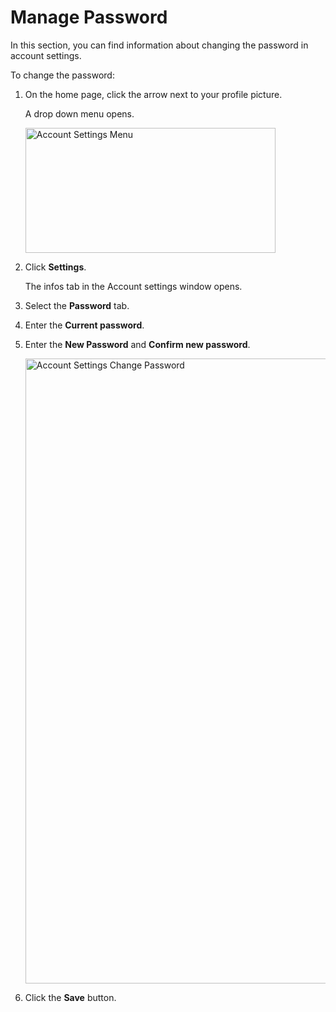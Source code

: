 # Manage Password

In this section, you can find information about  changing the password in account settings.

To change the password:

1. On the home page, click the arrow next to your profile picture.

    A drop down menu opens.

    <img src="../images/account-settings-menu.png" alt="Account Settings Menu" width="400" height="200"/>

1. Click **Settings**.

    The infos tab in the Account settings window opens.

 1. Select the **Password** tab.
 1. Enter the **Current password**.
 1. Enter the **New Password** and **Confirm new password**.

    <img src="../images/account-settings-change-password.png" alt="Account Settings Change Password" width="1000" height="1000"/>

 1. Click the **Save** button.
 



   

    